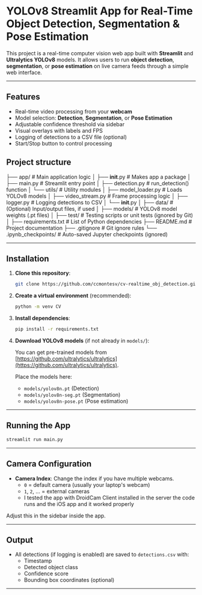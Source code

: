 # YOLOv8 Streamlit App for Real-Time Object Detection, Segmentation & Pose Estimation

This project is a real-time computer vision web app built with **Streamlit** and **Ultralytics YOLOv8** models. It allows users to run **object detection**, **segmentation**, or **pose estimation** on live camera feeds through a simple web interface.

---

##  Features

-  Real-time video processing from your **webcam**
-  Model selection: **Detection**, **Segmentation**, or **Pose Estimation**
-  Adjustable confidence threshold via sidebar
-  Visual overlays with labels and FPS
-  Logging of detections to a CSV file (optional)
-  Start/Stop button to control processing

## Project structure



├── app/                        # Main application logic
│   ├── __init__.py             # Makes app a package
│   ├── main.py                 # Streamlit entry point
│   ├── detection.py            # run_detection() function
│   └── utils/                  # Utility modules
│       ├── model_loader.py     # Loads YOLOv8 models
│       ├── video_stream.py     # Frame processing logic
│       ├── logger.py           # Logging detections to CSV
│       └── __init__.py 
│
├── data/                       # (Optional) Input/output files, if used
│
├── models/                     # YOLOv8 model weights (.pt files)
│
├── test/                       # Testing scripts or unit tests (ignored by Git)
│
├── requirements.txt            # List of Python dependencies
├── README.md                   # Project documentation
├── .gitignore                  # Git ignore rules
└── .ipynb_checkpoints/         # Auto-saved Jupyter checkpoints (ignored)


---

## Installation

1. **Clone this repository**:

   ```bash
   git clone https://github.com/ccmontesv/cv-realtime_obj_detection.git
   ```

2. **Create a virtual environment** (recommended):

   ```bash
   python -m venv CV
   ```

3. **Install dependencies**:

   ```bash
   pip install -r requirements.txt
   ```

4. **Download YOLOv8 models** (if not already in `models/`):

   You can get pre-trained models from [https://github.com/ultralytics/ultralytics](https://github.com/ultralytics/ultralytics).

   Place the models here:
   - `models/yolov8n.pt` (Detection)
   - `models/yolov8n-seg.pt` (Segmentation)
   - `models/yolov8n-pose.pt` (Pose estimation)

---

##  Running the App

```bash
streamlit run main.py
```

---

## Camera Configuration

- **Camera Index**: Change the index if you have multiple webcams.
  - `0` = default camera (usually your laptop's webcam)
  - `1`, `2`, ... = external cameras
  - I tested the app with DroidCam Client installed in the server the code runs and the iOS app and it worked properly

Adjust this in the sidebar inside the app.

---

##  Output

- All detections (if logging is enabled) are saved to `detections.csv` with:
  - Timestamp
  - Detected object class
  - Confidence score
  - Bounding box coordinates (optional)

---

